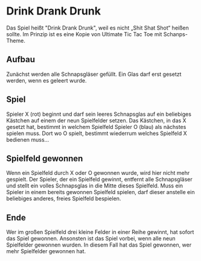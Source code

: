 # Drink Drank Drunk

Das Spiel heißt "Drink Drank Drunk", weil es nicht „Shit Shat Shot“ heißen sollte.
Im Prinzip ist es eine Kopie von Ultimate Tic Tac Toe mit Schanps-Theme.

## Aufbau

Zunächst werden alle Schnapsgläser gefüllt.
Ein Glas darf erst gesetzt werden, wenn es geleert wurde.

## Spiel

Spieler X (rot) beginnt und darf sein leeres Schnapsglas auf ein beliebiges Kästchen auf einem der neun Spielfelder setzen.
Das Kästchen, in das X gesetzt hat, bestimmt in welchem Spielfeld Spieler O (blau) als nächstes spielen muss.
Dort wo O spielt, bestimmt wiederrum welches Spielfeld X bedienen muss...

## Spielfeld gewonnen

Wenn ein Spielfeld durch X oder O gewonnen wurde, wird hier nicht mehr gespielt.
Der Spieler, der ein Spielfeld gewinnt, entfernt alle Schnapsgläser und stellt ein volles Schnapsglas in die Mitte dieses Spielfeld.
Muss ein Spieler in einem bereits gewonnen Spielfeld spielen, darf dieser anstelle ein beliebiges anderes, freies Spielfeld bespielen.

## Ende

Wer im großen Spielfeld drei kleine Felder in einer Reihe gewinnt, hat sofort das Spiel gewonnen.
Ansonsten ist das Spiel vorbei, wenn alle neun Spielfelder gewonnen wurden. In diesem Fall hat das Spiel gewonnen, wer mehr Spielfelder gewonnen hat.
